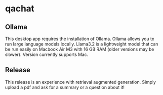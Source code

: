 # qachat

## Ollama

This desktop app requires the installation of Ollama. Ollama allows you to run large language models locally. Llama3.2 is a lightweight  model that can be run easily on Macbook Air M3 with 16 GB RAM (older versions may be slower). Version currently supports Mac. 

## Release

This release is an experience with retrieval augmented generation. Simply upload a pdf and ask for a summary or a question about it!

